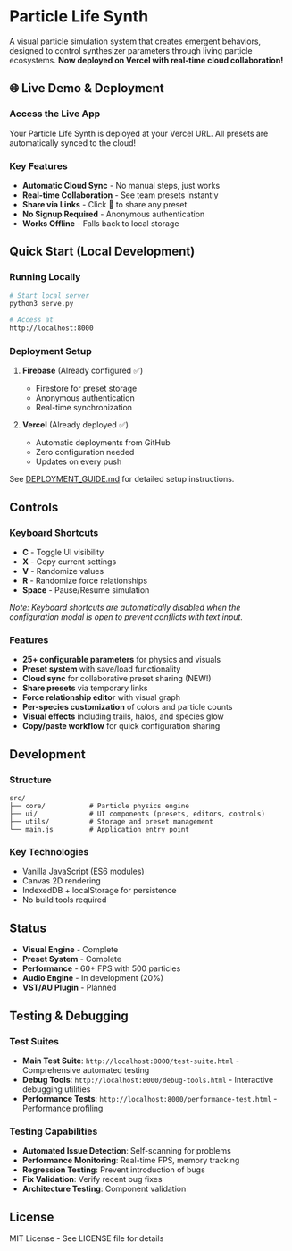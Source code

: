 # Particle Life Synth

A visual particle simulation system that creates emergent behaviors, designed to control synthesizer parameters through living particle ecosystems. **Now deployed on Vercel with real-time cloud collaboration!**

## 🌐 Live Demo & Deployment

### Access the Live App
Your Particle Life Synth is deployed at your Vercel URL. All presets are automatically synced to the cloud!

### Key Features
- **Automatic Cloud Sync** - No manual steps, just works
- **Real-time Collaboration** - See team presets instantly
- **Share via Links** - Click 🔗 to share any preset
- **No Signup Required** - Anonymous authentication
- **Works Offline** - Falls back to local storage

## Quick Start (Local Development)

### Running Locally
```bash
# Start local server
python3 serve.py

# Access at
http://localhost:8000
```

### Deployment Setup

1. **Firebase** (Already configured ✅)
   - Firestore for preset storage
   - Anonymous authentication
   - Real-time synchronization

2. **Vercel** (Already deployed ✅)
   - Automatic deployments from GitHub
   - Zero configuration needed
   - Updates on every push

See [DEPLOYMENT_GUIDE.md](DEPLOYMENT_GUIDE.md) for detailed setup instructions.

## Controls

### Keyboard Shortcuts
- **C** - Toggle UI visibility
- **X** - Copy current settings
- **V** - Randomize values
- **R** - Randomize force relationships  
- **Space** - Pause/Resume simulation

*Note: Keyboard shortcuts are automatically disabled when the configuration modal is open to prevent conflicts with text input.*

### Features
- **25+ configurable parameters** for physics and visuals
- **Preset system** with save/load functionality
- **Cloud sync** for collaborative preset sharing (NEW!)
- **Share presets** via temporary links
- **Force relationship editor** with visual graph
- **Per-species customization** of colors and particle counts
- **Visual effects** including trails, halos, and species glow
- **Copy/paste workflow** for quick configuration sharing

## Development

### Structure
```
src/
├── core/           # Particle physics engine
├── ui/             # UI components (presets, editors, controls)
├── utils/          # Storage and preset management
└── main.js         # Application entry point
```

### Key Technologies
- Vanilla JavaScript (ES6 modules)
- Canvas 2D rendering
- IndexedDB + localStorage for persistence
- No build tools required

## Status

- **Visual Engine** - Complete
- **Preset System** - Complete  
- **Performance** - 60+ FPS with 500 particles
- **Audio Engine** - In development (20%)
- **VST/AU Plugin** - Planned

## Testing & Debugging

### Test Suites
- **Main Test Suite**: `http://localhost:8000/test-suite.html` - Comprehensive automated testing
- **Debug Tools**: `http://localhost:8000/debug-tools.html` - Interactive debugging utilities
- **Performance Tests**: `http://localhost:8000/performance-test.html` - Performance profiling

### Testing Capabilities
- **Automated Issue Detection**: Self-scanning for problems
- **Performance Monitoring**: Real-time FPS, memory tracking
- **Regression Testing**: Prevent introduction of bugs
- **Fix Validation**: Verify recent bug fixes
- **Architecture Testing**: Component validation

## License

MIT License - See LICENSE file for details